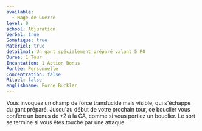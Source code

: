 ```yaml
---
available:
  - Mage de Guerre
level: 0
school: Abjuration
Verbal: true
Somatique: true
Matériel: true
detailmat: Un gant spécialement préparé valant 5 PO
Durée: 1 Tour
Incantation: 1 Action Bonus
Portée: Personnelle
Concentration: false
Rituel: false
englishname: Force Buckler
---
```

Vous invoquez un champ de force translucide mais visible, qui s'échappe du gant préparé. Jusqu'au début de votre prochain tour, ce bouclier vous confère un bonus de +2 à la CA, comme si vous portiez un bouclier. Le sort se termine si vous êtes touché par une attaque.

